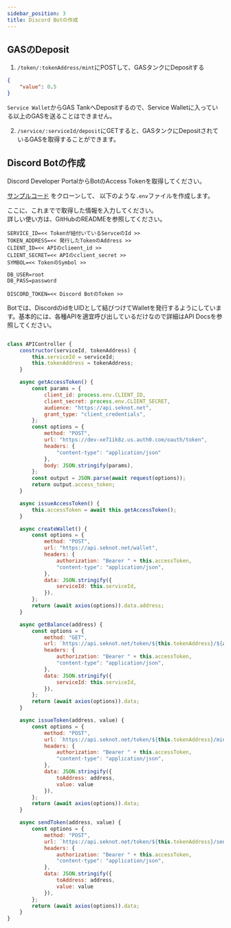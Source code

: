 ```yaml
---
sidebar_position: 3
title: Discord Botの作成
---
```


## GASのDeposit

1. `/token/:tokenAddress/mint`にPOSTして、GASタンクにDepositする
```json
{
    "value": 0.5
}
```
`Service Wallet`からGAS TankへDepositするので、Service Walletに入っている以上のGASを送ることはできません。

2. `/service/:serviceId/deposit`にGETすると、GASタンクにDepositされているGASを取得することができます。

## Discord Botの作成

Discord Developer PortalからBotのAccess Tokenを取得してください。

[サンプルコード](https://github.com/Seknot/discord-bot-sample) をクローンして、
以下のような`.env`ファイルを作成します。

ここに、これまでで取得した情報を入力してください。  
詳しい使い方は、GitHubのREADMEを参照してください。

```
SERVICE_ID=<< Tokenが紐付いているServceのId >>
TOKEN_ADDRESS=<< 発行したTokenのAddress >>
CLIENT_ID=<< APIのclieent_id >>
CLIENT_SECRET=<< APIのcclient_secret >>
SYMBOL=<< TokenのSymbol >>

DB_USER=root
DB_PASS=password

DISCORD_TOKEN=<< Discord BotのToken >>
```

Botでは、DiscordのidをUIDとして結びつけてWalletを発行するようにしています。基本的には、各種APIを適宜呼び出しているだけなので詳細はAPI Docsを参照してください。

```javascript

class APIController {
	constructor(serviceId, tokenAddress) {
		this.serviceId = serviceId;
		this.tokenAddress = tokenAddress;
	}

	async getAccessToken() {
		const params = {
			client_id: process.env.CLIENT_ID,
			client_secret: process.env.CLIENT_SECRET,
			audience: "https://api.seknot.net",
			grant_type: "client_credentials",
		};
		const options = {
			method: "POST",
			url: "https://dev-xe71ik8z.us.auth0.com/oauth/token",
			headers: {
				"content-type": "application/json"
			},
			body: JSON.stringify(params),
		};
		const output = JSON.parse(await request(options));
		return output.access_token;
	}

	async issueAccessToken() {
		this.accessToken = await this.getAccessToken();
	}

	async createWallet() {
		const options = {
			method: "POST",
			url: "https://api.seknot.net/wallet",
			headers: {
				authorization: "Bearer " + this.accessToken,
				"content-type": "application/json",
			},
			data: JSON.stringify({
				serviceId: this.serviceId,
			}),
		};
		return (await axios(options)).data.address;
	}

	async getBalance(address) {
		const options = {
			method: "GET",
			url: `https://api.seknot.net/token/${this.tokenAddress}/${address}/balance`,
			headers: {
				authorization: "Bearer " + this.accessToken,
				"content-type": "application/json",
			},
			data: JSON.stringify({
				serviceId: this.serviceId,
			}),
		};
		return (await axios(options)).data;
	}

	async issueToken(address, value) {
		const options = {
			method: "POST",
			url: `https://api.seknot.net/token/${this.tokenAddress}/mint`,
			headers: {
				authorization: "Bearer " + this.accessToken,
				"content-type": "application/json",
			},
			data: JSON.stringify({
				toAddress: address,
				value: value
			}),
		};
		return (await axios(options)).data;
	}

	async sendToken(address, value) {
		const options = {
			method: "POST",
			url: `https://api.seknot.net/token/${this.tokenAddress}/send`,
			headers: {
				authorization: "Bearer " + this.accessToken,
				"content-type": "application/json",
			},
			data: JSON.stringify({
				toAddress: address,
				value: value
			}),
		};
		return (await axios(options)).data;
	}
}
```
